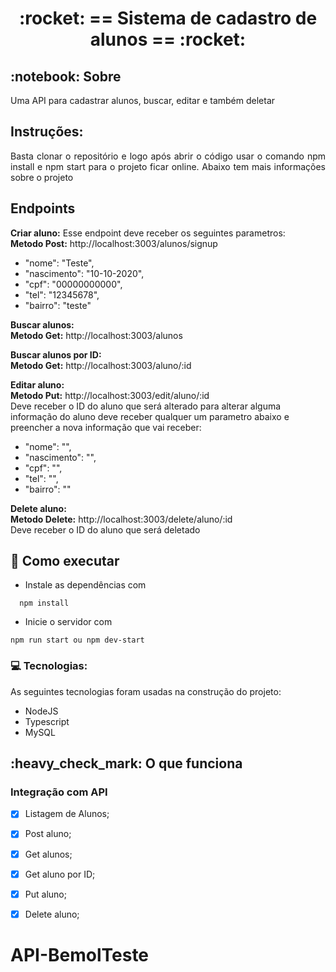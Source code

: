 
 
<!-- PROJECT TITLE -->
<h1 align='center'id="top"> :rocket: == Sistema de cadastro de alunos == :rocket: </h1>


<!-- PROJECT SOBRE -->
<h2 id="sobre">:notebook: Sobre </h2>

<p align="justify">Uma API para cadastrar alunos, buscar, editar e também deletar</p>

## Instruções:
<p align="justify">Basta clonar o repositório e logo após abrir o código usar o comando npm install e npm start para o projeto ficar online. Abaixo tem mais informações sobre o projeto</p>

## Endpoints
**<p>Criar aluno:** Esse endpoint deve receber os seguintes parametros: </br>
**Metodo Post:** http://localhost:3003/alunos/signup
 - "nome": "Teste",
 - "nascimento": "10-10-2020",
 - "cpf": "00000000000",
 - "tel": "12345678",
 - "bairro": "teste"
</p>

**<p>Buscar alunos:** </br>
  **Metodo Get:** http://localhost:3003/alunos
</p>

**<p>Buscar alunos por ID:** </br>
 **Metodo Get:** http://localhost:3003/aluno/:id
</p>

**<p>Editar aluno:** </br>
 **Metodo Put:** http://localhost:3003/edit/aluno/:id </br>
 Deve receber o ID do aluno que será alterado
 para alterar alguma informação do aluno deve receber qualquer um parametro abaixo e preencher a nova informação que vai receber:
 - "nome": "",
 - "nascimento": "",
 - "cpf": "",
 - "tel": "",
 - "bairro": ""
</p>

**<p>Delete aluno:** </br>
 **Metodo Delete:** http://localhost:3003/delete/aluno/:id </br>
 Deve receber o ID do aluno que será deletado
</p>


## 🚀 Como executar
* Instale as dependências com
```
  npm install
 ```
* Inicie o servidor com
 ```
 npm run start ou npm dev-start
 ```

### 💻 Tecnologias:
As seguintes tecnologias foram usadas na construção do projeto:
- NodeJS
- Typescript
- MySQL

<!-- PROJECT IT WORKS-->
<h2 id="funciona">:heavy_check_mark: O que funciona</h2>

### Integração com API
- [x] Listagem de Alunos;
- [x] Post aluno;
- [x] Get alunos;
- [x] Get aluno por ID;
- [x] Put aluno;
- [x] Delete aluno;








# API-BemolTeste
